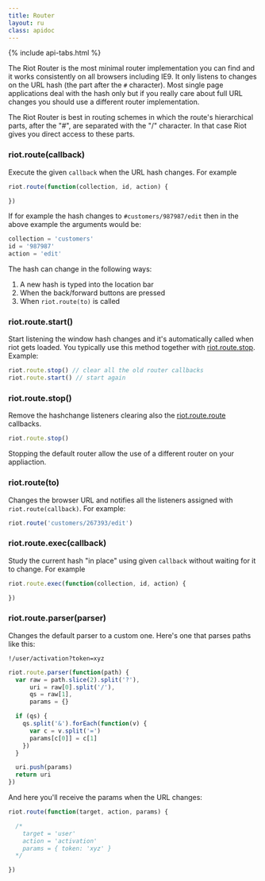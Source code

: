 ```yaml
---
title: Router
layout: ru
class: apidoc
---
```


{% include api-tabs.html %}

The Riot Router is the most minimal router implementation you can find and it works consistently on all browsers including IE9. It only listens to changes on the URL hash (the part after the `#` character). Most single page applications deal with the hash only but if you really care about full URL changes you should use a different router implementation.

The Riot Router is best in routing schemes in which the route's hierarchical parts, after the "#", are separated with the "/" character. In that case Riot gives you direct access to these parts.


### riot.route(callback)

Execute the given `callback` when the URL hash changes. For example

```javascript
riot.route(function(collection, id, action) {

})
```

If for example the hash changes to `#customers/987987/edit` then in the above example the arguments would be:


```javascript
collection = 'customers'
id = '987987'
action = 'edit'
```

The hash can change in the following ways:

1. A new hash is typed into the location bar
2. When the back/forward buttons are pressed
3. When `riot.route(to)` is called

### riot.route.start()

Start listening the window hash changes and it's automatically called when riot gets loaded. You typically use this method together with [riot.route.stop](#route-stop). Example:

```javascript
riot.route.stop() // clear all the old router callbacks
riot.route.start() // start again
```

### riot.route.stop()

Remove the hashchange listeners clearing also the [riot.route.route](#route) callbacks.

```javascript
riot.route.stop()
```

Stopping the default router allow the use of a different router on your appliaction.

### riot.route(to)

Changes the browser URL and notifies all the listeners assigned with `riot.route(callback)`. For example:

```javascript
riot.route('customers/267393/edit')
```

### riot.route.exec(callback)

Study the current hash "in place" using given `callback` without waiting for it to change. For example

```javascript
riot.route.exec(function(collection, id, action) {

})
```

### riot.route.parser(parser)

Changes the default parser to a custom one. Here's one that parses paths like this:

`!/user/activation?token=xyz`

```javascript
riot.route.parser(function(path) {
  var raw = path.slice(2).split('?'),
      uri = raw[0].split('/'),
      qs = raw[1],
      params = {}

  if (qs) {
    qs.split('&').forEach(function(v) {
      var c = v.split('=')
      params[c[0]] = c[1]
    })
  }

  uri.push(params)
  return uri
})
```

And here you'll receive the params when the URL changes:

```javascript
riot.route(function(target, action, params) {

  /*
    target = 'user'
    action = 'activation'
    params = { token: 'xyz' }
  */

})
```
